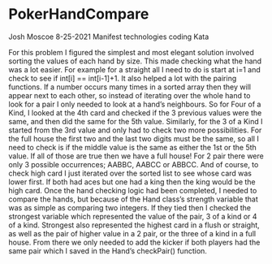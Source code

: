 # PokerHandCompare
Josh Moscoe 8-25-2021
Manifest technologies coding Kata


For this problem I figured the simplest and most elegant solution involved sorting the values of each hand by size. This made checking what the hand was a lot easier. For example for a straight all I need to do is start at i=1 and check to see if int[i] == int[i-1]+1. It also helped a lot with the pairing functions. If a number occurs many times in a sorted array then they will appear next to each other, so instead of iterating over the whole hand to look for a pair I only needed to look at a hand’s neighbours. So for Four of a Kind, I looked at the 4th card and checked if the 3 previous values were the same, and then did the same for the 5th value. Similarly, for the 3 of a Kind I started from the 3rd value and only had to check two more possibilities.
For the full house the first two and the last two digits must be the same, so all I need to check is if the middle value is the same as either the 1st or the 5th value. If all of those are true then we have a full house! For 2 pair there were only 3 possible occurrences; AABBC, AABCC or ABBCC.
And of course, to check high card I just iterated over the sorted list to see whose card was lower first. If both had aces but one had a king then the king would be the high card.
Once the hand checking logic had been completed, I needed to compare the hands, but because of the Hand class’s strength variable that was as simple as comparing two integers. If they tied then I checked the strongest variable which represented the value of the pair, 3 of a kind or 4 of a kind. Strongest also represented the highest card in a flush or straight, as well as the pair of higher value in a 2 pair, or the three of a kind in a full house.
From there we only needed to add the kicker if both players had the same pair which I saved in the Hand’s checkPair() function.
